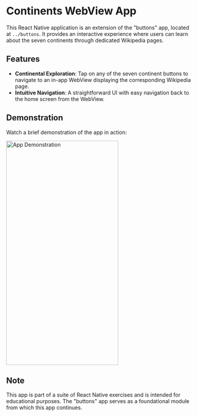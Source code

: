 # Continents WebView App

This React Native application is an extension of the "buttons" app, located at `../buttons`. It provides an interactive experience where users can learn about the seven continents through dedicated Wikipedia pages.

## Features

- **Continental Exploration**: Tap on any of the seven continent buttons to navigate to an in-app WebView displaying the corresponding Wikipedia page.
- **Intuitive Navigation**: A straightforward UI with easy navigation back to the home screen from the WebView.

## Demonstration

Watch a brief demonstration of the app in action:

<img src="webview-preview.gif" width="300" height="600" alt="App Demonstration">

## Note

This app is part of a suite of React Native exercises and is intended for educational purposes. The "buttons" app serves as a foundational module from which this app continues.
